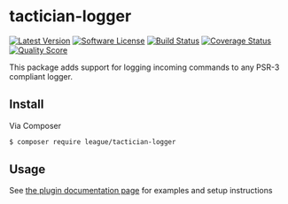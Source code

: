 # tactician-logger

[![Latest Version](https://img.shields.io/github/release/thephpleague/tactician-logger.svg?style=flat-square)](https://github.com/thephpleague/tactician-logger/releases)
[![Software License](https://img.shields.io/badge/license-MIT-brightgreen.svg?style=flat-square)](LICENSE.md)
[![Build Status](https://img.shields.io/travis/thephpleague/tactician-logger/master.svg?style=flat-square)](https://travis-ci.org/thephpleague/tactician-logger)
[![Coverage Status](https://img.shields.io/scrutinizer/coverage/g/thephpleague/tactician-logger.svg?style=flat-square)](https://scrutinizer-ci.com/g/thephpleague/tactician-logger/code-structure)
[![Quality Score](https://img.shields.io/scrutinizer/g/thephpleague/tactician-logger.svg?style=flat-square)](https://scrutinizer-ci.com/g/thephpleague/tactician-logger)

This package adds support for logging incoming commands to any PSR-3 compliant logger. 

## Install

Via Composer

``` bash
$ composer require league/tactician-logger
```

## Usage

See [the plugin documentation page](http://tactician.thephpleague.com/plugins/logger/) for examples and setup instructions 
